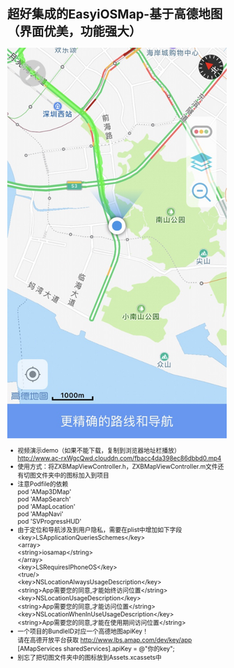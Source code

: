 # 超好集成的EasyiOSMap-基于高德地图（界面优美，功能强大）
![Alt text](https://github.com/renjingkai/EasyiOSMap/blob/master/screenshot.jpg)
- 视频演示demo（如果不能下载，复制到浏览器地址栏播放）</br>
http://www.ac-rxWgcQwd.clouddn.com/fbacc4da398ec86dbbd0.mp4
- 使用方式：将ZXBMapViewController.h，ZXBMapViewController.m文件还有切图文件夹中的图标加入到项目
- 注意Podfile的依赖</br>
pod 'AMap3DMap'</br>
pod 'AMapSearch'</br>
pod 'AMapLocation'</br>
pod 'AMapNavi'</br>
pod 'SVProgressHUD'</br>
- 由于定位和导航涉及到用户隐私，需要在plist中增加如下字段</br>
\<key\>LSApplicationQueriesSchemes\</key\></br>
\<array\></br>
\<string\>iosamap\</string\></br>
\</array\></br>
\<key\>LSRequiresIPhoneOS\</key\></br>
\<true/\></br>
\<key\>NSLocationAlwaysUsageDescription\</key\></br>
\<string\>App需要您的同意,才能始终访问位置\</string\></br>
\<key\>NSLocationUsageDescription\</key\></br>
\<string\>App需要您的同意,才能访问位置\</string\></br>
\<key\>NSLocationWhenInUseUsageDescription\</key\></br>
\<string\>App需要您的同意,才能在使用期间访问位置\</string\></br>
- 一个项目的BundleID对应一个高德地图apiKey！</br>
请在高德开放平台获取 http://www.lbs.amap.com/dev/key/app</br>
[AMapServices sharedServices].apiKey = @"你的key";
- 别忘了把切图文件夹中的图标放到Assets.xcassets中
